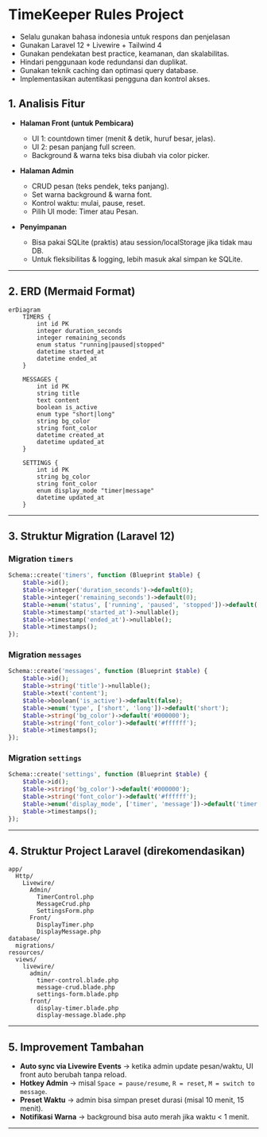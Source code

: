 
# TimeKeeper Rules Project
- Selalu gunakan bahasa indonesia untuk respons dan penjelasan
- Gunakan Laravel 12 + Livewire + Tailwind 4
- Gunakan pendekatan best practice, keamanan, dan skalabilitas.
- Hindari penggunaan kode redundansi dan duplikat.
- Gunakan teknik caching dan optimasi query database.
- Implementasikan autentikasi pengguna dan kontrol akses.

## 1. Analisis Fitur

* **Halaman Front (untuk Pembicara)**

  * UI 1: countdown timer (menit & detik, huruf besar, jelas).
  * UI 2: pesan panjang full screen.
  * Background & warna teks bisa diubah via color picker.
* **Halaman Admin**

  * CRUD pesan (teks pendek, teks panjang).
  * Set warna background & warna font.
  * Kontrol waktu: mulai, pause, reset.
  * Pilih UI mode: Timer atau Pesan.
* **Penyimpanan**

  * Bisa pakai SQLite (praktis) atau session/localStorage jika tidak mau DB.
  * Untuk fleksibilitas & logging, lebih masuk akal simpan ke SQLite.

---

## 2. ERD (Mermaid Format)

```mermaid
erDiagram
    TIMERS {
        int id PK
        integer duration_seconds
        integer remaining_seconds
        enum status "running|paused|stopped"
        datetime started_at
        datetime ended_at
    }

    MESSAGES {
        int id PK
        string title
        text content
        boolean is_active
        enum type "short|long"
        string bg_color
        string font_color
        datetime created_at
        datetime updated_at
    }

    SETTINGS {
        int id PK
        string bg_color
        string font_color
        enum display_mode "timer|message"
        datetime updated_at
    }
```

---

## 3. Struktur Migration (Laravel 12)

### Migration `timers`

```php
Schema::create('timers', function (Blueprint $table) {
    $table->id();
    $table->integer('duration_seconds')->default(0);
    $table->integer('remaining_seconds')->default(0);
    $table->enum('status', ['running', 'paused', 'stopped'])->default('stopped');
    $table->timestamp('started_at')->nullable();
    $table->timestamp('ended_at')->nullable();
    $table->timestamps();
});
```

### Migration `messages`

```php
Schema::create('messages', function (Blueprint $table) {
    $table->id();
    $table->string('title')->nullable();
    $table->text('content');
    $table->boolean('is_active')->default(false);
    $table->enum('type', ['short', 'long'])->default('short');
    $table->string('bg_color')->default('#000000');
    $table->string('font_color')->default('#ffffff');
    $table->timestamps();
});
```

### Migration `settings`

```php
Schema::create('settings', function (Blueprint $table) {
    $table->id();
    $table->string('bg_color')->default('#000000');
    $table->string('font_color')->default('#ffffff');
    $table->enum('display_mode', ['timer', 'message'])->default('timer');
    $table->timestamps();
});
```

---

## 4. Struktur Project Laravel (direkomendasikan)

```
app/
  Http/
    Livewire/
      Admin/
        TimerControl.php
        MessageCrud.php
        SettingsForm.php
      Front/
        DisplayTimer.php
        DisplayMessage.php
database/
  migrations/
resources/
  views/
    livewire/
      admin/
        timer-control.blade.php
        message-crud.blade.php
        settings-form.blade.php
      front/
        display-timer.blade.php
        display-message.blade.php
```

---

## 5. Improvement Tambahan

* **Auto sync via Livewire Events** → ketika admin update pesan/waktu, UI front auto berubah tanpa reload.
* **Hotkey Admin** → misal `Space = pause/resume`, `R = reset`, `M = switch to message`.
* **Preset Waktu** → admin bisa simpan preset durasi (misal 10 menit, 15 menit).
* **Notifikasi Warna** → background bisa auto merah jika waktu < 1 menit.

---


